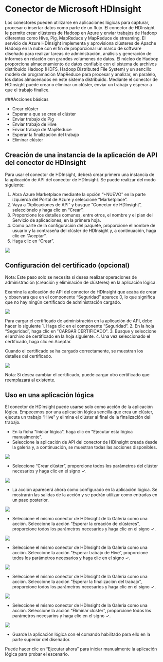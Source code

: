 <properties
   pageTitle="Conector de HDInsight"
   description="Uso del conector de HDInsight"
   services="app-service\logic"
   documentationCenter=".net,nodejs,java"
   authors="anuragdalmia"
   manager="dwrede"
   editor=""/>

<tags
   ms.service="app-service-logic"
   ms.devlang="multiple"
   ms.topic="article"
   ms.tgt_pltfrm="na"
   ms.workload="integration"
   ms.date="07/02/2015"
   ms.author="sameerch"/>


# Conector de Microsoft HDInsight #

Los conectores pueden utilizarse en aplicaciones lógicas para capturar, procesar o insertar datos como parte de un flujo. El conector de HDInsight le permite crear clústeres de Hadoop en Azure y enviar trabajos de Hadoop diferentes como Hive, Pig, MapReduce y MapReduce de streaming. El servicio de Azure HDInsight implementa y aprovisiona clústeres de Apache Hadoop en la nube con el fin de proporcionar un marco de software diseñado para realizar tareas de administración, análisis y generación de informes en relación con grandes volúmenes de datos. El núcleo de Hadoop proporciona almacenamiento de datos confiable con el sistema de archivos distribuido Hadoop (HDFS, Hadoop Distributed File System) y un sencillo modelo de programación MapReduce para procesar y analizar, en paralelo, los datos almacenados en este sistema distribuido. Mediante el conector de HDInsight puede crear o eliminar un clúster, enviar un trabajo y esperar a que el trabajo finalice.

###Acciones básicas

- Crear clúster
- Esperar a que se cree el clúster
- Enviar trabajo de Pig
- Enviar trabajo de Hive
- Enviar trabajo de MapReduce
- Esperar la finalización del trabajo
- Eliminar clúster


## Creación de una instancia de la aplicación de API del conector de HDInsight ##

Para usar el conector de HDInsight, deberá crear primero una instancia de la aplicación de API del conector de HDInsight. Se puede realizar del modo siguiente:

1. Abra Azure Marketplace mediante la opción “+NUEVO” en la parte izquierda del Portal de Azure y seleccione “Marketplace”.
2. Vaya a “Aplicaciones de API” y busque “Conector de HDInsight”, selecciónelo y haga clic en “Crear”.
3. Proporcione los detalles comunes, entre otros, el nombre y el plan del Servicio de aplicaciones, en la primera hoja.
4. Como parte de la configuración del paquete, proporcione el nombre de usuario y la contraseña del clúster de HDInsight y, a continuación, haga clic en “Aceptar”.
5. Haga clic en “Crear”.


 ![][1]

## Configuración del certificado (opcional) ##

Nota: Este paso solo se necesita si desea realizar operaciones de administración (creación y eliminación de clústeres) en la aplicación lógica.

Examine la aplicación de API del conector de HDInsight que acaba de crear y observará que en el componente “Seguridad” aparece 0, lo que significa que no hay ningún certificado de administración cargado.

![][2]

Para cargar el certificado de administración en la aplicación de API, debe hacer lo siguiente 1. Haga clic en el componente “Seguridad”. 2. En la hoja “Seguridad”, haga clic en "CARGAR CERTIFICADO". 3. Busque y seleccione el archivo de certificado en la hoja siguiente. 4. Una vez seleccionado el certificado, haga clic en Aceptar.

Cuando el certificado se ha cargado correctamente, se muestran los detalles del certificado.

![][3]

Nota: Si desea cambiar el certificado, puede cargar otro certificado que reemplazará al existente.

## Uso en una aplicación lógica ##

El conector de HDInsight puede usarse solo como acción de la aplicación lógica. Empecemos por una aplicación lógica sencilla que crea un clúster, ejecuta un trabajo “Hive” y elimina el clúster al final de la finalización del trabajo.


- En la ficha "Iniciar lógica", haga clic en "Ejecutar esta lógica manualmente".
- Seleccione la aplicación de API del conector de HDInsight creada desde la galería y, a continuación, se muestran todas las acciones disponibles.

![][5]


- Seleccione “Crear clúster”, proporcione todos los parámetros del clúster necesarios y haga clic en el signo ✓.

![][6]



- La acción aparecerá ahora como configurado en la aplicación lógica. Se mostrarán las salidas de la acción y se podrán utilizar como entradas en un paso posterior.

![][7]



- Seleccione el mismo conector de HDInsight de la Galería como una acción. Seleccione la acción “Esperar la creación de clústeres”, proporcione todos los parámetros necesarios y haga clic en el signo ✓.

![][8]



- Seleccione el mismo conector de HDInsight de la Galería como una acción. Seleccione la acción “Esperar trabajo de Hive”, proporcione todos los parámetros necesarios y haga clic en el signo ✓.

![][9]



- Seleccione el mismo conector de HDInsight de la Galería como una acción. Seleccione la acción “Esperar la finalización del trabajo”, proporcione todos los parámetros necesarios y haga clic en el signo ✓.

![][10]



- Seleccione el mismo conector de HDInsight de la Galería como una acción. Seleccione la acción “Eliminar clúster”, proporcione todos los parámetros necesarios y haga clic en el signo ✓.

![][11]

- Guarde la aplicación lógica con el comando habilitado para ello en la parte superior del diseñador.

Puede hacer clic en “Ejecutar ahora” para iniciar manualmente la aplicación lógica para probar el escenario.

<!--Image references-->
[1]: ./media/app-service-logic-connector-hdinsight/Create.jpg
[2]: ./media/app-service-logic-connector-hdinsight/CertNotConfigured.jpg
[3]: ./media/app-service-logic-connector-hdinsight/CertConfigured.jpg
[5]: ./media/app-service-logic-connector-hdinsight/LogicApp1.jpg
[6]: ./media/app-service-logic-connector-hdinsight/LogicApp2.jpg
[7]: ./media/app-service-logic-connector-hdinsight/LogicApp3.jpg
[8]: ./media/app-service-logic-connector-hdinsight/LogicApp4.jpg
[9]: ./media/app-service-logic-connector-hdinsight/LogicApp5.jpg
[10]: ./media/app-service-logic-connector-hdinsight/LogicApp6.jpg
[11]: ./media/app-service-logic-connector-hdinsight/LogicApp7.jpg

<!---HONumber=August15_HO6-->